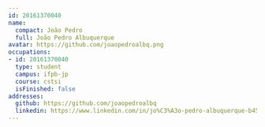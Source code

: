 ```yaml
---
id: 20161370040
name:
  compact: João Pedro
  full: João Pedro Albuquerque
avatar: https://github.com/joaopedroalbq.png
occupations:
- id: 20161370040
  type: student
  campus: ifpb-jp
  course: cstsi
  isFinished: false
addresses:
  github: https://github.com/joaopedroalbq
  linkedin: https://www.linkedin.com/in/jo%C3%A3o-pedro-albuquerque-b457a2111/
---
```

